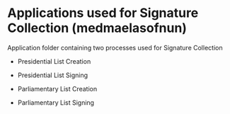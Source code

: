 # Applications used for Signature Collection (medmaelasofnun)

Application folder containing two processes used for Signature Collection

- Presidential List Creation
- Presidential List Signing

- Parliamentary List Creation
- Parliamentary List Signing
